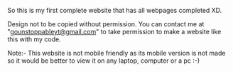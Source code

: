 So this is my first complete website that has all webpages completed XD.

Design not to be copied without permission. You can contact me at "gounstoppableyt@gmail.com" to take permission to make a website like this with my code.

Note:- This website is not mobile friendly as its mobile version is not made so it would be better to view it on any laptop, computer or a pc :-)
